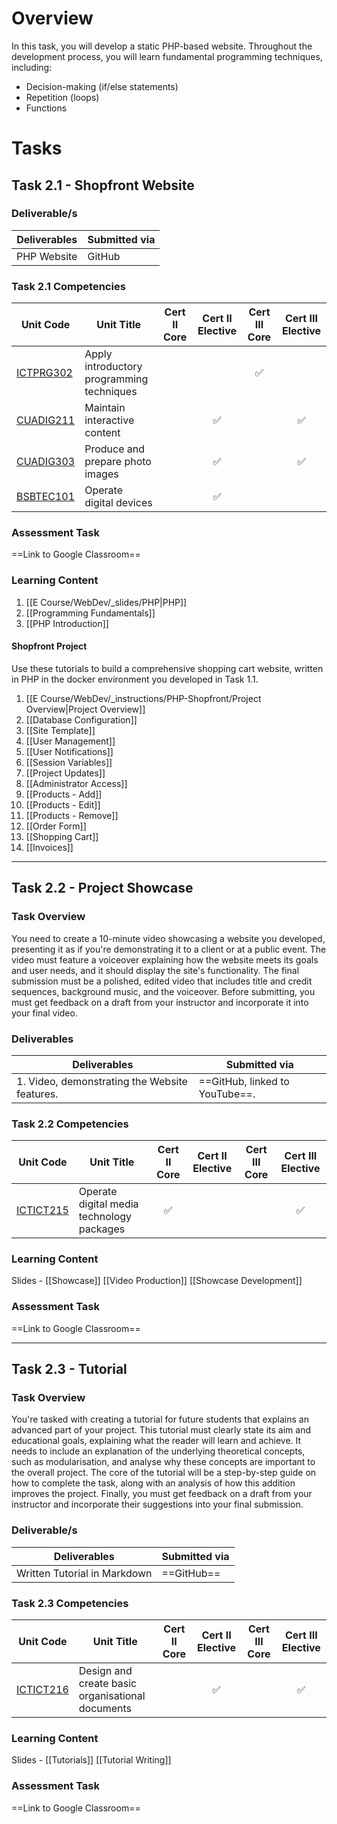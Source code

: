 # Overview
In this task, you will develop a static PHP-based website. Throughout the development process, you will learn fundamental programming techniques, including:

- Decision-making (if/else statements)
- Repetition (loops)
- Functions

# Tasks

## Task 2.1 - Shopfront Website

### Deliverable/s

| Deliverables | Submitted via |
| ------------ | ------------- |
| PHP Website  | GitHub        |

### Task 2.1 Competencies

| Unit Code                                                                        | Unit Title                                | Cert II Core | Cert II Elective | Cert III Core | Cert III Elective |
| -------------------------------------------------------------------------------- | ----------------------------------------- | :----------: | :--------------: | :-----------: | :---------------: |
| [ICTPRG302](https://training.gov.au/Training/Details/ICTPRG302/unitdetails)	<br> | Apply introductory programming techniques |              |                  |       ✅       |                   |
| [CUADIG211](https://training.gov.au/Training/Details/CUADIG211/unitdetails)      | Maintain interactive content              |              |        ✅         |               |         ✅         |
| [CUADIG303](https://training.gov.au/Training/Details/CUADIG303/unitdetails)      | Produce and prepare photo images          |              |        ✅         |               |         ✅         |
| [BSBTEC101](https://training.gov.au/Training/Details/BSBTEC101/unitdetails)      | Operate digital devices                   |              |        ✅         |               |                   |


### Assessment Task

==Link to Google Classroom==

### Learning Content

1. [[E Course/WebDev/_slides/PHP|PHP]]
2. [[Programming Fundamentals]]
3. [[PHP Introduction]]

#### Shopfront Project

Use these tutorials to build a comprehensive shopping cart website, written in PHP in the docker environment you developed in Task 1.1.

1. [[E Course/WebDev/_instructions/PHP-Shopfront/Project Overview|Project Overview]]
2. [[Database Configuration]]
3. [[Site Template]]
4. [[User Management]]
5. [[User Notifications]]
6. [[Session Variables]]
7. [[Project Updates]]
8. [[Administrator Access]]
9. [[Products - Add]]
10. [[Products - Edit]]
11. [[Products - Remove]]
12. [[Order Form]]
13. [[Shopping Cart]]
14. [[Invoices]]


---
## Task 2.2 - Project Showcase
### Task Overview

You need to create a 10-minute video showcasing a website you developed, presenting it as if you're demonstrating it to a client or at a public event. The video must feature a voiceover explaining how the website meets its goals and user needs, and it should display the site's functionality. The final submission must be a polished, edited video that includes title and credit sequences, background music, and the voiceover. Before submitting, you must get feedback on a draft from your instructor and incorporate it into your final video.




### Deliverables

| Deliverables                                  | Submitted via                  |
| --------------------------------------------- | ------------------------------ |
| 1. Video, demonstrating the Website features. | ==GitHub, linked to YouTube==. |

### Task 2.2 Competencies

| Unit Code                                                                       | Unit Title                                       | Cert II Core | Cert II Elective | Cert III Core | Cert III Elective |
| ------------------------------------------------------------------------------- | ------------------------------------------------ | :----------: | :--------------: | :-----------: | :---------------: |
| [ICTICT215](https://training.gov.au/Training/Details/ICTICT215/unitdetails)<br> | Operate digital media technology packages        |      ✅       |                  |               |         ✅         |

### Learning Content
Slides - [[Showcase]]
[[Video Production]]
[[Showcase Development]]
### Assessment Task


==Link to Google Classroom==

---
## Task 2.3 - Tutorial
### Task Overview

You're tasked with creating a tutorial for future students that explains an advanced part of your project. This tutorial must clearly state its aim and educational goals, explaining what the reader will learn and achieve. It needs to include an explanation of the underlying theoretical concepts, such as modularisation, and analyse why these concepts are important to the overall project. The core of the tutorial will be a step-by-step guide on how to complete the task, along with an analysis of how this addition improves the project. Finally, you must get feedback on a draft from your instructor and incorporate their suggestions into your final submission.

### Deliverable/s

| Deliverables                 | Submitted via |
| ---------------------------- | ------------- |
| Written Tutorial in Markdown | ==GitHub==    |


### Task 2.3 Competencies

| Unit Code                                                                   | Unit Title                                       | Cert II Core | Cert II Elective | Cert III Core | Cert III Elective |
| --------------------------------------------------------------------------- | ------------------------------------------------ | :----------: | :--------------: | :-----------: | :---------------: |
| [ICTICT216](https://training.gov.au/Training/Details/ICTICT216/unitdetails) | Design and create basic organisational documents |              |        ✅         |               |         ✅         |


### Learning Content
Slides - [[Tutorials]]
[[Tutorial Writing]]

### Assessment Task


==Link to Google Classroom==


